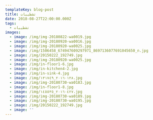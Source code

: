 ```yaml
---
templateKey: blog-post
title: تشطيبات
date: 2018-08-27T22:00:00.000Z
tags:
  - تشطيبات
images:
  - image: /img/img-20180822-wa0019.jpg
  - image: /img/img-20180920-wa0016.jpg
  - image: /img/img-20180920-wa0025.jpg
  - image: /img/1506458_674947609297971_8697136077691045650_n.jpg
  - image: /img/20150222_192749.jpg
  - image: /img/img-20180920-wa0025.jpg
  - image: /img/in-floor1-6.jpg
  - image: /img/in-kitchen4-2.jpg
  - image: /img/in-sink-4.jpg
  - image: /img/٢٠١٦٠١٢٨_١٣١٧٤٩.jpg
  - image: /img/img-20180730-wa0183.jpg
  - image: /img/in-floor1-8.jpg
  - image: /img/٢٠١٦٠٤٢٧_١٤٥٥٣٥.jpg
  - image: /img/img-20180730-wa0189.jpg
  - image: /img/img-20180730-wa0195.jpg
  - image: /img/20150222_192749.jpg
  - image: ''
---
```



